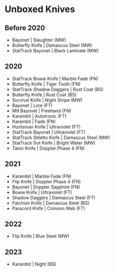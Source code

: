 # Unboxed Knives

## Before 2020

- Bayonet | Slaughter (MW)
- Butterfly Knife | Damascus Steel (MW)
- StatTrack Bayonet | Black Laminate (MW)

## 2020

- StatTrack Bowie Knife | Marble Fade (FN)
- Butterfly Knife | Tiger Tooth (FN)
- StatTrack Shadow Daggers | Rust Coat (BS)
- Butterfly Knife | Rust Coat (BS)
- Survival Knife | Night Stripe (MW)
- Bayonet | Lore (FT)
- M9 Bayonet | Freehand (FN)
- Karambit | Autotronic (FT)
- Karambit | Fade (FN)
- Huntsman Knife | Ultraviolet (FT)
- StatTrack Bayonet | Ultraviolet (FT)
- StatTrack Stiletto Knife | Damascus Steel (MW)
- StatTrack Gut Knife | Bright Water (MW)
- Talon Knife | Doppler Phase 4 (FN)

## 2021

- Karambit | Marble Fade (FN)
- Flip Knife | Doppler Phase 4 (FN)
- Bayonet | Doppler Sapphire (FN)
- Bowie Knife | Ultraviolet (FT)
- Shadow Daggers | Damascus Steel (FT)
- Falchion Knife | Damascus Steel (BS)
- Paracord Knife | Crimson Web (FT)

## 2022

- Flip Knife | Blue Steel (MW)

## 2023

- Karambit | Night (BS)